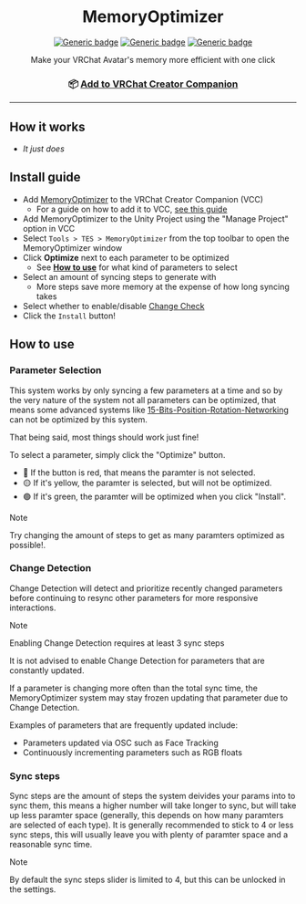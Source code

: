 <div align="center">

# MemoryOptimizer

[![Generic badge](https://img.shields.io/github/downloads/JeTeeS/MemoryOptimizer/total?label=Downloads)](https://github.com/JeTeeS/MemoryOptimizer/releases/latest)
[![Generic badge](https://img.shields.io/badge/Unity-2022.3.6f1-lightblue.svg)](https://unity3d.com/unity/whats-new/2022.3.6)
[![Generic badge](https://img.shields.io/badge/SDK-AvatarSDK3-lightblue.svg)](https://vrchat.com/home/download)

Make your VRChat Avatar's memory more efficient with one click

### 📦 [Add to VRChat Creator Companion](https://vpm.jetees.dev)

</div>

---

## How it works

- *It just does*

## Install guide

- Add [MemoryOptimizer](https://vpm.jetees.dev) to the VRChat Creator Companion (VCC)
  - For a guide on how to add it to VCC, [see this guide](https://notes.sleightly.dev/community-repos/)
- Add MemoryOptimizer to the Unity Project using the "Manage Project" option in VCC
- Select `Tools > TES > MemoryOptimizer` from the top toolbar to open the MemoryOptimizer window
- Click **Optimize** next to each parameter to be optimized
  - See [**How to use**](https://github.com/JeTeeS/MemoryOptimizer#parameters-selection) for what kind of parameters to select
- Select an amount of syncing steps to generate with
  - More steps save more memory at the expense of how long syncing takes
- Select whether to enable/disable [Change Check](https://github.com/JeTeeS/MemoryOptimizer#change-detection)
- Click the `Install` button!

## How to use

### Parameter Selection

This system works by only syncing a few parameters at a time and so by the very nature of the system not all parameters can be optimized, that means some advanced systems like [15-Bits-Position-Rotation-Networking](https://github.com/VRLabs/15-Bits-Position-Rotation-Networking) can not be optimized by this system.

That being said, most things should work just fine!

To select a parameter, simply click the "Optimize" button.

- 🔴 If the button is red, that means the paramter is not selected.
- 🟡 If it's yellow, the paramter is selected, but will not be optimized.
- 🟢 If it's green, the paramter will be optimized when you click "Install".

> [!NOTE]
> Try changing the amount of steps to get as many paramters optimized as possible!.

### Change Detection

Change Detection will detect and prioritize recently changed parameters before continuing to resync other parameters for more responsive interactions.

> [!NOTE]
> Enabling Change Detection requires at least 3 sync steps

It is not advised to enable Change Detection for parameters that are constantly updated.

If a parameter is changing more often than the total sync time, the MemoryOptimizer system may stay frozen updating that parameter due to Change Detection.

Examples of parameters that are frequently updated include:

- Parameters updated via OSC such as Face Tracking
- Continuously incrementing parameters such as RGB floats

### Sync steps

Sync steps are the amount of steps the system deivides your params into to sync them, this means a higher number will take longer to sync, but will take up less paramter space (generally, this depends on how many paramters are selected of each type). It is generally recommended to stick to 4 or less sync steps, this will usually leave you with plenty of paramter space and a reasonable sync time.

> [!NOTE]
> By default the sync steps slider is limited to 4, but this can be unlocked in the settings.
